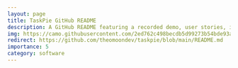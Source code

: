 ```yaml
---
layout: page
title: TaskPie GitHub README
description: A GitHub README featuring a recorded demo, user stories, installation guide, dependencies, and Trello board for a time management and task planning app for Android and iOS
img: https://camo.githubusercontent.com/2ed762c498becdb5d99273b54bde93a23fba7008c0f9faae54e59b24822ea345/68747470733a2f2f692e696d6775722e636f6d2f7471777561576e2e706e67
redirect: https://github.com/theomoondev/taskpie/blob/main/README.md
importance: 5
category: software
---
```


